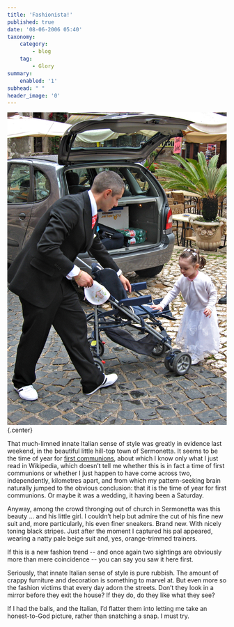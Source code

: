 ```yaml
---
title: 'Fashionista!'
published: true
date: '08-06-2006 05:40'
taxonomy:
    category:
        - blog
    tag:
        - Glory
summary:
    enabled: '1'
subhead: " "
header_image: '0'
---
```


![A young man wearing a sharp suit with white trainers coaxes a young girl into a baby carriage. The girl may be dressed for first communion, though she seems a bit young](WhiteShoes.jpg){.center}

That much-limned innate Italian sense of style was greatly in evidence last weekend, in the beautiful little hill-top town of Sermonetta. It seems to be the time of year for [first communions](https://en.wikipedia.org/wiki/First_Communion), about which I know only what I just read in Wikipedia, which doesn’t tell me whether this is in fact a time of first communions or whether I just happen to have come across two, independently, kilometres apart, and from which my pattern-seeking brain naturally jumped to the obvious conclusion: that it is the time of year for first communions. Or maybe it was a wedding, it having been a Saturday.

Anyway, among the crowd thronging out of church in Sermonetta was this beauty ... and his little girl. I couldn’t help but admire the cut of his fine new suit and, more particularly, his even finer sneakers. Brand new. With nicely toning black stripes. Just after the moment I captured his pal appeared, wearing a natty pale beige suit and, yes, orange-trimmed trainers.

If this is a new fashion trend -- and once again two sightings are obviously more than mere coincidence -- you can say you saw it here first.

Seriously, that innate Italian sense of style is pure rubbish. The amount of crappy furniture and decoration is something to marvel at. But even more so the fashion victims that every day adorn the streets. Don’t they look in a mirror before they exit the house? If they do, do they like what they see?

If I had the balls, and the Italian, I’d flatter them into letting me take an honest-to-God picture, rather than snatching a snap. I must try.
